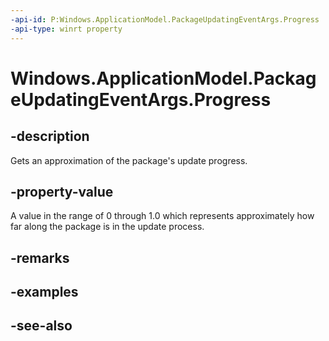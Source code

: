 ```yaml
---
-api-id: P:Windows.ApplicationModel.PackageUpdatingEventArgs.Progress
-api-type: winrt property
---
```


<!-- Property syntax
public double Progress { get; }
-->

# Windows.ApplicationModel.PackageUpdatingEventArgs.Progress

## -description
Gets an approximation of the package's update progress.

## -property-value
A value in the range of 0 through 1.0 which represents approximately how far along the package is in the update process.

## -remarks

## -examples

## -see-also
